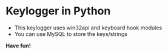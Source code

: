 # Keylogger in Python
- This keylogger uses win32api and keyboard hook modules
- You can use MySQL to store the keys/strings

**Have fun!**
